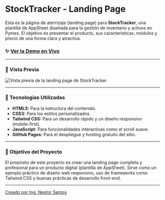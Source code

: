# StockTracker - Landing Page

Esta es la página de aterrizaje (landing page) para **StockTracker**, una plantilla de AppSheet diseñada para la gestión de inventario y activos en Pymes. El objetivo es presentar el producto, sus características, módulos y precio de una forma clara y atractiva.

### ✨ [Ver la Demo en Vivo](https://nsantosks.github.io/stocktracker-landing/)

---

### 📸 Vista Previa

![Vista previa de la landing page de StockTracker]([https://i.imgur.com/gLNvwko.png])

---

### 🚀 Tecnologías Utilizadas

*   **HTML5:** Para la estructura del contenido.
*   **CSS3:** Para los estilos personalizados.
*   **Tailwind CSS:** Para un desarrollo rápido y un diseño responsivo (mobile-first).
*   **JavaScript:** Para funcionalidades interactivas como el scroll suave.
*   **GitHub Pages:** Para el despliegue y hosting gratuito del sitio.

---

### 🎯 Objetivo del Proyecto

El propósito de este proyecto es crear una landing page completa y profesional para un producto digital (plantilla de AppSheet). Sirve como un ejemplo práctico de diseño web responsivo, uso de frameworks como Tailwind CSS y buenas prácticas de desarrollo front-end.

---
[Creado por Ing. Nestor Santos](https://www.linkedin.com/in/ingnsantos/)